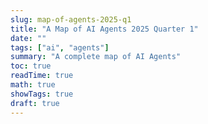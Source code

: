```yaml
---
slug: map-of-agents-2025-q1
title: "A Map of AI Agents 2025 Quarter 1"
date: ""
tags: ["ai", "agents"]
summary: "A complete map of AI Agents"
toc: true
readTime: true
math: true
showTags: true
draft: true
---
```

